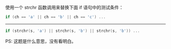 使用一个 strchr 函数调用来替换下面 if 语句中的测试条件：

```c
if (ch == 'a' || ch == 'b' || ch == 'c') ...
```

---

```c
if (strchr(s, 'a') || strchr(s, 'b') || strchr(s, 'b')) ...
```

PS: 这题是什么意思，没有看明白。